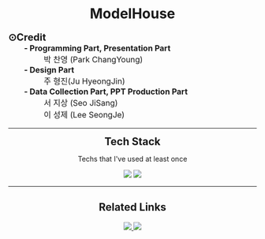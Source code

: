 <Center><h1>ModelHouse</h1></Center>
<dl style="font-size:16px">
  <b style="font-size:20px">⊙Credit</b>
  <dt><b>&emsp;&emsp;- Programming Part, Presentation Part</b></dt>
  <dd>&emsp;&emsp;박 찬영 (Park ChangYoung)</dd>
  <dt><b>&emsp;&emsp;- Design Part</b></dt>
  <dd>&emsp;&emsp;주 형진(Ju HyeongJin)</dd>
  <dt><b>&emsp;&emsp;- Data Collection Part, PPT Production Part</b></dt>
  <dd>&emsp;&emsp;서 지상 (Seo JiSang)</dd>
  <dd>&emsp;&emsp;이 성제 (Lee SeongJe)</dd>
</dl>

---

<center>
  <h2 style="margin:0.2rem">Tech Stack</h2>
  <p>Techs that I've used at least once</p>
  <img src="https://img.shields.io/badge/Unity-000000?style=flat&logo=Unity&logoColor=white" style="display:inline-block"/>
  <img src="https://img.shields.io/badge/C%23-1d9924?style=flat&logo=CSharp&logoColor=white" style="display:inline-block"/>
</center>

---

<center><h2>Related Links</h2>
  <a href="https://tender-pyrite-e55.notion.site/a511228a09284c339cfd626bb3ea2dc0"><img src="https://img.shields.io/badge/Notion-gray?style=flat&logo=Notion&logoColor=white&link=https://tender-pyrite-e55.notion.site/a511228a09284c339cfd626bb3ea2dc0" style="display:inline-block"/>
  </a>
  <a href="https://github.com/U-WangE/2021-SEJONG-Team-VRModelHouse"><img src="https://img.shields.io/badge/Github-gray?style=flat&logo=Github&logoColor=white&link=https://github.com/U-WangE/2021-SEJONG-Team-VRModelHouse" style="display:inline-block"/>
  </a>
</center>
